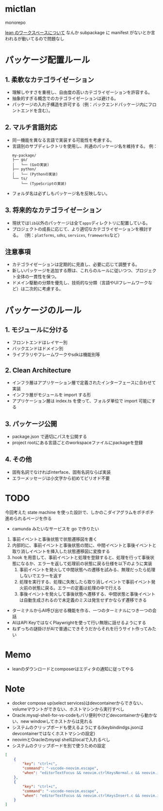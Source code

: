 # mictlan

monorepo

[lean のワークスペースについて](https://github.com/leanprover/lean4/blob/master/src/lake/README.md)
なんか subpackage に manifest がないとか言われるが動いてるので問題なし

# パッケージ配置ルール

## 1. 柔軟なカテゴライゼーション

- 理解しやすさを重視し、自由度の高いカテゴライゼーションを許容する。
- 抽象的すぎる概念でのカテゴライゼーションは避ける。
- パッケージの入れ子構造を許可する（例：バックエンドパッケージ内にフロントエンドを含む）。

## 2. マルチ言語対応

- 同一機能を異なる言語で実装する可能性を考慮する。
- 言語別のサブディレクトリを使用し、共通のパッケージ名を維持する。
  例：
  ```
  my-package/
  ├── go/
  │   └── (Goの実装)
  ├── python/
  │   └── (Pythonの実装)
  └── ts/
      └── (TypeScriptの実装)
  ```
- フォルダ名は必ずしもパッケージ名を反映しない。

## 3. 将来的なカテゴライゼーション

- 現状では`lib`以外のパッケージは全て`apps`ディレクトリに配置している。
- プロジェクトの成長に応じて、より適切なカテゴライゼーションを検討する。
  （例：`platforms`, `sdks`, `services`, `frameworks`など）

## 注意事項

- カテゴライゼーションは定期的に見直し、必要に応じて調整する。
- 新しいパッケージを追加する際は、これらのルールに従いつつ、プロジェクト全体の一貫性を保つ。
- ドメイン駆動の分類を優先し、技術的な分類（言語やUIフレームワークなど）は二次的に考慮する。

# パッケージのルール

## 1. モジュールに分ける

- フロントエンドはレイヤー別
- バックエンドはドメイン別
- ライブラリやフレームワークやsdkは機能別等

## 2. Clean Architecture

- インフラ層はアプリケーション層で定義されたインターフェースに合わせて実装
- インフラ層がモジュールを import する形
- アプリケーション層は index.ts を使って、フォルダ単位で import 可能にする

## 3. パッケージ公開

- package.json で適切にパスを公開する
- project rootにある言語ごとのworkspaceファイルにpackageを登録

## 4. その他

- 固有名詞でなければinterface、固有名詞ならば実装
- エラーメッセージは小文字から初めてピリオド不要

# TODO

今回考えた state machine を使った設計で、しかのこダイアグラムをポチポチ進められるページを作る

- camunda みたいなサービスを go で作りたい

1. 事前イベントと事後状態で状態遷移図を書く
2. 内部的に、事前イベントと事後状態の間に、中間イベントと事後イベントと取り消しイベントを挿入した状態遷移図に変換する
3. hook を用意して、事前イベントと処理を登録すると、処理を行って事後状態になるか、エラーを返して処理前の状態に戻る仕様を以下のように実装
   1. 事前イベントを発火して中間状態への遷移を試みる、無理だったら処理しないでエラーを返す
   2. 処理を実行する、処理に失敗したら取り消しイベントで事前イベント発火前の状態に戻る。エラーの定義は処理の中で行える
   3. 事後イベントを発火して事後状態へ遷移する、中間状態と事後イベントは自動生成されるので未定義のミスは発生せずかならず遷移できる

- ターミナルからAI呼び出せる機能を作る、一つのターミナルにつき一つの会話
- AIはAPI KeyではなくPlaywrightを使って行い無限に話せるようにする
- ねずっちの謎掛けがAIで普通にできそうだからそれを行うサイト作ってみたい

# Memo

- leanのダウンロードとcomposerはエディタの通知に従ってやる

# Note

- docker compose up(select services)はdevcontainerからできない、volumeマウントができない、ホストマシンから実行すべし
- Oracle.mysql-shell-for-vs-codeもバリ便利やけどdevcontainerから動かない、new windowしてホストからは見れる
- システムのクリップボードも使えるようにする(keybindindgs.jsonはdevcontainerではなくホストマシンの設定)
- neovimとOracleのmysql shellはlocalで入れるべし
- システムのクリップボードを別で使うための設定
```json
[
    {
        "key": "ctrl+c",
        "command": "-vscode-neovim.escape",
        "when": "editorTextFocus && neovim.ctrlKeysNormal.c && neovim.init && !dirtyDiffVisible && !findWidgetVisible && !inReferenceSearchEditor && !markersNavigationVisible && !notebookCellFocused && !notificationCenterVisible && !parameterHintsVisible && !referenceSearchVisible && neovim.mode == 'normal' && editorLangId not in 'neovim.editorLangIdExclusions'"
    },
    {
        "key": "ctrl+c",
        "command": "-vscode-neovim.escape",
        "when": "editorTextFocus && neovim.ctrlKeysInsert.c && neovim.init && neovim.mode != 'normal' && editorLangId not in 'neovim.editorLangIdExclusions'"
    }
]
```
